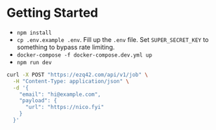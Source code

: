 # Getting Started

- `npm install`
- `cp .env.example .env`. Fill up the `.env` file. Set `SUPER_SECRET_KEY` to something to bypass rate limiting.
- `docker-compose -f docker-compose.dev.yml up`
- `npm run dev`

```bash
curl -X POST "https://ezq42.com/api/v1/job" \
  -H "Content-Type: application/json" \
  -d '{
    "email": "hi@example.com",
    "payload": {
      "url": "https://nico.fyi"
    }
  }'
```
